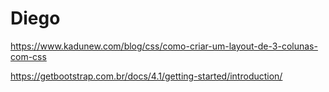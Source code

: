 # Diego
https://www.kadunew.com/blog/css/como-criar-um-layout-de-3-colunas-com-css

https://getbootstrap.com.br/docs/4.1/getting-started/introduction/

